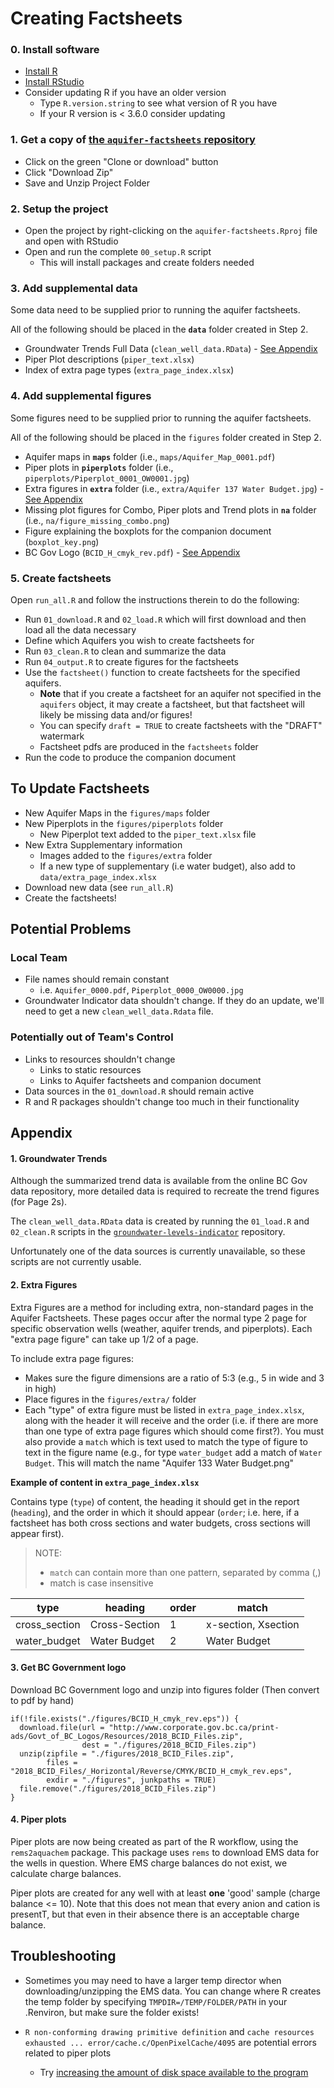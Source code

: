 # Creating Factsheets

### 0. Install software
- [Install R](https://mirror.its.sfu.ca/mirror/CRAN/)
- [Install RStudio](https://rstudio.com/products/rstudio/download/#download)
- Consider updating R if you have an older version 
  - Type `R.version.string` to see what version of R you have
  - If your R version is < 3.6.0 consider updating

### 1. Get a copy of [the `aquifer-factsheets` repository](https://github.com/bcgov/aquifer-factsheets)
- Click on the green "Clone or download" button
- Click "Download Zip"
- Save and Unzip Project Folder
  
### 2. Setup the project
- Open the project by right-clicking on the `aquifer-factsheets.Rproj` file and open with RStudio
- Open and run the complete `00_setup.R` script
  - This will install packages and create folders needed
  
### 3. Add supplemental data
Some data need to be supplied prior to running the aquifer factsheets.

All of the following should be placed in the **`data`** folder created in Step 2.

- Groundwater Trends Full Data (`clean_well_data.RData`) - [See Appendix](#1-groundwater-trends)
- Piper Plot descriptions (`piper_text.xlsx`)
- Index of extra page types (`extra_page_index.xlsx`)
  
### 4. Add supplemental figures
Some figures need to be supplied prior to running the aquifer factsheets.

All of the following should be placed in the `figures` folder created in Step 2.

- Aquifer maps in **`maps`** folder (i.e., `maps/Aquifer_Map_0001.pdf`)
- Piper plots in **`piperplots`** folder (i.e., `piperplots/Piperplot_0001_OW0001.jpg`)
- Extra figures in **`extra`** folder (i.e., `extra/Aquifer 137 Water Budget.jpg`) - [See Appendix](#2-extra-figures)
- Missing plot figures for Combo, Piper plots and Trend plots in **`na`** folder (i.e., `na/figure_missing_combo.png`)
- Figure explaining the boxplots for the companion document (`boxplot_key.png`)
- BC Gov Logo (`BCID_H_cmyk_rev.pdf`) - [See Appendix](#3-get-bc-government-logo)

### 5. Create factsheets
Open `run_all.R` and follow the instructions therein to do the following:

- Run `01_download.R` and `02_load.R` which will first download and then load all the data necessary
- Define which Aquifers you wish to create factsheets for
- Run `03_clean.R` to clean and summarize the data
- Run `04_output.R` to create figures for the factsheets
- Use the `factsheet()` function to create factsheets for the specified aquifers. 
  - **Note** that if you create a factsheet for an aquifer not specified in the `aquifers` object, it may create a factsheet, but that factsheet will likely be missing data and/or figures!
  - You can specify `draft = TRUE` to create factsheets with the "DRAFT" watermark
  - Factsheet pdfs are produced in the `factsheets` folder
- Run the code to produce the companion document

## To Update Factsheets

- New Aquifer Maps in the `figures/maps` folder
- New Piperplots in the `figures/piperplots` folder
  - New Piperplot text added to the `piper_text.xlsx` file
- New Extra Supplementary information 
  - Images added to the `figures/extra` folder
  - If a new type of supplementary (i.e water budget), also add to `data/extra_page_index.xlsx`
- Download new data (see `run_all.R`)
- Create the factsheets!


## Potential Problems

### Local Team
- File names should remain constant
  - i.e. `Aquifer_0000.pdf`, `Piperplot_0000_OW0000.jpg`
- Groundwater Indicator data shouldn't change. If they do an update, we'll need to get a new `clean_well_data.Rdata` file.

### Potentially out of Team's Control
- Links to resources shouldn't change 
  - Links to static resources
  - Links to Aquifer factsheets and companion document
- Data sources in the `01_download.R` should remain active
- R and R packages shouldn't change too much in their functionality


## Appendix

#### 1. Groundwater Trends
Although the summarized trend data is available from the online BC Gov data repository, more detailed data is required to recreate the trend figures (for Page 2s). 

The `clean_well_data.RData` data is created by running the `01_load.R` and `02_clean.R` scripts in the [`groundwater-levels-indicator`](https://github.com/bcgov/groundwater-levels-indicator) repository. 

Unfortunately one of the data sources is currently unavailable, so these scripts are not currently usable.

#### 2. Extra Figures

Extra Figures are a method for including extra, non-standard pages in the Aquifer Factsheets. 
These pages occur after the normal type 2 page for specific observation wells (weather, aquifer trends, and piperplots).
Each "extra page figure" can take up 1/2 of a page. 

To include extra page figures:

- Makes sure the figure dimensions are a ratio of 5:3 (e.g., 5 in wide and 3 in high)
- Place figures in the `figures/extra/` folder
- Each "type" of extra figure must be listed in `extra_page_index.xlsx`, along
with the header it will receive and the order (i.e. if there are more than one
type of extra page figures which should come first?). You must also provide a
`match` which is text used to match the type of figure to text in the figure
name (e.g., for type `water_budget` add a match of `Water Budget`. This will
match the name "Aquifer 133 Water Budget.png"

**Example of content in `extra_page_index.xlsx`**  

Contains type (`type`) of content, the heading it should get in the report (`heading`), 
and the order in which it should appear (`order`; i.e. here, if a factsheet 
has both cross sections and water budgets, cross sections will appear first). 

> NOTE: 
> - `match` can contain more than one pattern, separated by comma (,)
> - match is case insensitive

type          | heading       | order  | match
------------- | ------------- | ------ | ------
cross_section | Cross-Section | 1      | x-section, Xsection
water_budget  | Water Budget  | 2      | Water Budget



#### 3. Get BC Government logo 

Download BC Government logo and unzip into figures folder (Then convert to pdf by hand)
```
if(!file.exists("./figures/BCID_H_cmyk_rev.eps")) {
  download.file(url = "http://www.corporate.gov.bc.ca/print-ads/Govt_of_BC_Logos/Resources/2018_BCID_Files.zip",
                dest = "./figures/2018_BCID_Files.zip")
  unzip(zipfile = "./figures/2018_BCID_Files.zip",
        files = "2018_BCID_Files/_Horizontal/Reverse/CMYK/BCID_H_cmyk_rev.eps",
        exdir = "./figures", junkpaths = TRUE)
  file.remove("./figures/2018_BCID_Files.zip")
}
```


#### 4. Piper plots

Piper plots are now being created as part of the R workflow, using the `rems2aquachem` package.
This package uses `rems` to download EMS data for the wells in question.
Where EMS charge balances do not exist, we calculate charge balances. 

Piper plots are created for any well with at least **one** 'good' sample (charge balance <= 10).
Note that this does not mean that every anion and cation is presentT, but that
even in their absence there is an acceptable charge balance. 


## Troubleshooting
- Sometimes you may need to have a larger temp director when downloading/unzipping
 the EMS data. You can change where R creates the temp folder by 
 specifying `TMPDIR=/TEMP/FOLDER/PATH` in your .Renviron, but make sure the 
 folder exists!
 
- `R non-conforming drawing primitive definition` and `cache resources exhausted ... error/cache.c/OpenPixelCache/4095` are potential errors related to piper plots
  - Try [increasing the amount of disk space available to the program](https://stackoverflow.com/a/53699200)


